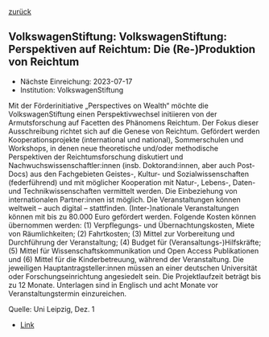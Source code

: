 [zurück](/funding/)

## VolkswagenStiftung: VolkswagenStiftung: Perspektiven auf Reichtum: Die (Re-)Produktion von Reichtum

* Nächste Einreichung: 2023-07-17
* Institution: VolkswagenStiftung

Mit der Förderinitiative „Perspectives on Wealth“ möchte die VolkswagenStiftung einen Perspektivwechsel initiieren von der Armutsforschung auf Facetten des Phänomens Reichtum. Der Fokus dieser Ausschreibung richtet sich auf die Genese von Reichtum. Gefördert werden Kooperationsprojekte (international und national), Sommerschulen und Workshops, in denen neue theoretische und/oder methodische Perspektiven der Reichtumsforschung diskutiert und Nachwuchswissenschaftler:innen (insb. Doktorand:innen, aber auch Post-Docs) aus den Fachgebieten Geistes-, Kultur- und Sozialwissenschaften (federführend) und mit möglicher Kooperation mit Natur-, Lebens-, Daten- und Technikwissenschaften vermittelt werden. Die Einbeziehung von internationalen Partner:innen ist möglich. Die Veranstaltungen können weltweit – auch digital – stattfinden. (Inter-)nationale Veranstaltungen können mit bis zu 80.000 Euro gefördert werden. Folgende Kosten können übernommen werden: (1) Verpflegungs- und Übernachtungskosten, Miete von Räumlichkeiten; (2) Fahrtkosten; (3) Mittel zur Vorbereitung und Durchführung der Veranstaltung; (4) Budget für (Veransaltungs-)Hilfskräfte; (5) Mittel für Wissenschaftskommunikation und Open Access Publikationen und (6) Mittel für die Kinderbetreuung, während der Veranstaltung. Die jeweiligen Hauptantragsteller:innen müssen an einer deutschen Universität oder Forschungseinrichtung angesiedelt sein. Die Projektlaufzeit beträgt bis zu 12 Monate. Unterlagen sind in Englisch und acht Monate vor Veranstaltungstermin einzureichen.

Quelle: Uni Leipzig, Dez. 1

* [Link](https://www.volkswagenstiftung.de/de/foerderung/foerderangebot/perspektiven-auf-reichtum-die-re-produktion-von-reichtum)